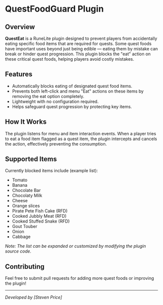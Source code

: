 # QuestFoodGuard Plugin

## Overview

**QuestEat** is a RuneLite plugin designed to prevent players from accidentally eating specific food items that are required for quests. Some quest foods have important uses beyond just being edible — eating them by mistake can break or hinder quest progression. This plugin blocks the "eat" action on these critical quest foods, helping players avoid costly mistakes.

## Features

- Automatically blocks eating of designated quest food items.
- Prevents both left-click and menu "Eat" actions on these items by removing the eat option completely.
- Lightweight with no configuration required.
- Helps safeguard quest progression by protecting key items.

## How It Works

The plugin listens for menu and item interaction events. When a player tries to eat a food item flagged as a quest item, the plugin intercepts and cancels the action, effectively preventing the consumption.

## Supported Items

Currently blocked items include (example list):

- Tomato
- Banana
- Chocolate Bar
- Chocolaty Milk
- Cheese
- Orange slices
- Pirate Pete Fish Cake (RFD)
- Cooked Jubbly Meat (RFD)
- Cooked Stuffed Snake (RFD)
- Gout Touber
- Onion
- Cabbage

*Note: The list can be expanded or customized by modifying the plugin source code.*



## Contributing

Feel free to submit pull requests for adding more quest foods or improving the plugin!

---

*Developed by [Steven Price]*

